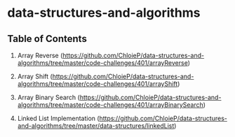 # data-structures-and-algorithms

## Table of Contents
1. Array Reverse (https://github.com/ChloieP/data-structures-and-algorithms/tree/master/code-challenges/401/arrayReverse)

2. Array Shift (https://github.com/ChloieP/data-structures-and-algorithms/tree/master/code-challenges/401/arrayShift)

3. Array Binary Search (https://github.com/ChloieP/data-structures-and-algorithms/tree/master/code-challenges/401/arrayBinarySearch)

4. Linked List Implementation (https://github.com/ChloieP/data-structures-and-algorithms/tree/master/data-structures/linkedList)